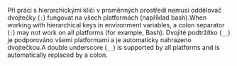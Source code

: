 <span data-ttu-id="bd891-101">Při práci s hierarchickými klíči v proměnných prostředí nemusí oddělovač dvojtečky (`:`) fungovat na všech platformách (například bash).</span><span class="sxs-lookup"><span data-stu-id="bd891-101">When working with hierarchical keys in environment variables, a colon separator (`:`) may not work on all platforms (for example, Bash).</span></span> <span data-ttu-id="bd891-102">Dvojité podtržítko (`__`) je podporováno všemi platformami a je automaticky nahrazeno dvojtečkou.</span><span class="sxs-lookup"><span data-stu-id="bd891-102">A double underscore (`__`) is supported by all platforms and is automatically replaced by a colon.</span></span>
